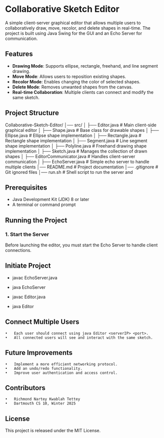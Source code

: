 # Collaborative Sketch Editor

A simple client-server graphical editor that allows multiple users to collaboratively draw, move, recolor, and delete shapes in real-time. The project is built using Java Swing for the GUI and an Echo Server for communication.

## Features
- **Drawing Mode**: Supports ellipse, rectangle, freehand, and line segment drawing.
- **Move Mode**: Allows users to reposition existing shapes.
- **Recolor Mode**: Enables changing the color of selected shapes.
- **Delete Mode**: Removes unwanted shapes from the canvas.
- **Real-time Collaboration**: Multiple clients can connect and modify the same sketch.

## Project Structure
Collaborative-Sketch-Editor/
│── src/
│   ├── Editor.java          # Main client-side graphical editor
│   ├── Shape.java           # Base class for drawable shapes
│   ├── Ellipse.java         # Ellipse shape implementation
│   ├── Rectangle.java       # Rectangle shape implementation
│   ├── Segment.java         # Line segment shape implementation
│   ├── Polyline.java        # Freehand drawing shape implementation
│   ├── Sketch.java          # Manages the collection of drawn shapes
│   ├── EditorCommunicator.java # Handles client-server communication
│   ├── EchoServer.java      # Simple echo server to handle multiple clients
│── README.md                # Project documentation
│── .gitignore               # Git ignored files
│── run.sh                   # Shell script to run the server and 


## Prerequisites
- Java Development Kit (JDK) 8 or later
- A terminal or command prompt

## Running the Project

### 1. Start the Server
Before launching the editor, you must start the Echo Server to handle client connections.

## Initiate Project
- javac EchoServer.java
- java EchoServer <port>

- javac Editor.java
- java Editor <serverIP> <port>

## Connect Multiple Users
	•	Each user should connect using java Editor <serverIP> <port>.
	•	All connected users will see and interact with the same sketch.

## Future Improvements
	•	Implement a more efficient networking protocol.
	•	Add an undo/redo functionality.
	•	Improve user authentication and access control.

## Contributors
	•	Richmond Nartey Kwablah Tettey
	•	Dartmouth CS 10, Winter 2025

## License
This project is released under the MIT License.